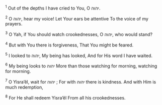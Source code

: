 <sup>1</sup> Out of the depths I have cried to You, O יהוה.

<sup>2</sup> O יהוה, hear my voice! Let Your ears be attentive To the voice of my prayers.

<sup>3</sup> O Yah, if You should watch crookednesses, O יהוה, who would stand?

<sup>4</sup> But with You there is forgiveness, That You might be feared.

<sup>5</sup> I looked to יהוה, My being has looked, And for His word I have waited.

<sup>6</sup> My being looks to יהוה More than those watching for morning, watching for morning.

<sup>7</sup> O Yisra’ĕl, wait for יהוה ; For with יהוה there is kindness. And with Him is much redemption,

<sup>8</sup> For He shall redeem Yisra’ĕl From all his crookednesses.

